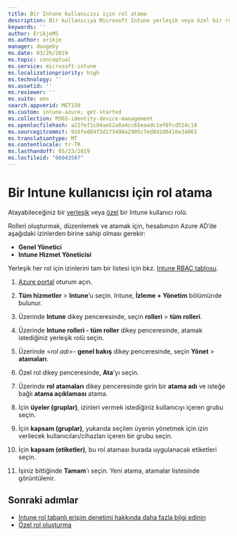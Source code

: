 ```yaml
---
title: Bir Intune kullanıcısı için rol atama
description: Bir kullanıcıya Microsoft Intune yerleşik veya özel bir rol atama hakkında bilgi edinin.
keywords: ''
author: ErikjeMS
ms.author: erikje
manager: dougeby
ms.date: 03/26/2019
ms.topic: conceptual
ms.service: microsoft-intune
ms.localizationpriority: high
ms.technology: ''
ms.assetid: ''
ms.reviewer: ''
ms.suite: ems
search.appverid: MET150
ms.custom: intune-azure; get-started
ms.collection: M365-identity-device-management
ms.openlocfilehash: a22fef1c04ae52a8a4cc65eaadc1ef6fcd524c19
ms.sourcegitcommit: 916fed64f3d173498a2905c7ed8d2d6416e34061
ms.translationtype: MT
ms.contentlocale: tr-TR
ms.lasthandoff: 05/23/2019
ms.locfileid: "66043587"
---
```

# <a name="assign-a-role-to-an-intune-user"></a>Bir Intune kullanıcısı için rol atama

Atayabileceğiniz bir [yerleşik](role-based-access-control.md#built-in-roles) veya [özel](create-custom-role.md) bir Intune kullanıcı rolü.

Rolleri oluşturmak, düzenlemek ve atamak için, hesabınızın Azure AD’de aşağıdaki izinlerden birine sahip olması gerekir:
- **Genel Yönetici**
- **Intune Hizmet Yöneticisi**

Yerleşik her rol için izinlerini tam bir listesi için bkz. [Intune RBAC tablosu](https://gallery.technet.microsoft.com/Intune-RBAC-table-2e3c9a1a).

1. [Azure portal](https://portal.azure.com) oturum açın.

2. **Tüm hizmetler** > **Intune**’u seçin. Intune, **İzleme + Yönetim** bölümünde bulunur.

3. Üzerinde **Intune** dikey penceresinde, seçin **rolleri** > **tüm rolleri**.

4. Üzerinde **Intune rolleri - tüm roller** dikey penceresinde, atamak istediğiniz yerleşik rolü seçin.

5. Üzerinde <*rol adı*>- **genel bakış** dikey penceresinde, seçin **Yönet** > **atamaları**.

6. Özel rol dikey penceresinde, **Ata**'yı seçin.

7. Üzerinde **rol atamaları** dikey penceresinde girin bir **atama adı** ve isteğe bağlı **atama açıklaması** atama.

8. İçin **üyeler (gruplar)**, izinleri vermek istediğiniz kullanıcıyı içeren grubu seçin.

9. İçin **kapsam (gruplar)**, yukarıda seçilen üyenin yönetmek için izin verilecek kullanıcıları/cihazları içeren bir grubu seçin.

10. İçin **kapsam (etiketler)**, bu rol ataması burada uygulanacak etiketleri seçin.

11. İşiniz bittiğinde **Tamam**’ı seçin. Yeni atama, atamalar listesinde görüntülenir.


## <a name="next-steps"></a>Sonraki adımlar
- [Intune rol tabanlı erişim denetimi hakkında daha fazla bilgi edinin](role-based-access-control.md)
- [Özel rol oluşturma](create-custom-role.md)
